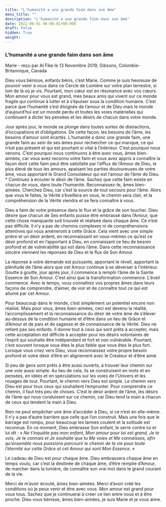 ```yaml
---
title: "L'humanité a une grande faim dans son âme"
menu_title: ""
description: "L'humanité a une grande faim dans son âme"
date: 2022-06-01 06:00:01+00:908
draft: False
hidden: True
weight:
---
```

### L'humanité a une grande faim dans son âme

Marie - reçu par Al Fike le 13 Novembre 2019, Gibsons, Colombie-Britannique, Canada

Dieu vous bénisse, enfants bénis, c’est Marie. Comme je suis heureuse de pouvoir venir à vous dans ce Cercle de Lumière sur votre plan terrestre, si loin de là où je vis. Pourtant, mon cœur est en résonance avec vos cœurs. Mon amour pour vous est grand, mes beaux amis qui vivent sur ce monde fragile qui continue à lutter et à s’épuiser sous la condition humaine. C’est parce que l’humanité s’est éloignée de l’amour et de Dieu mais le monde d’aujourd’hui est un monde perdu et toutes les voies matérielles qui continuent à dicter les pensées et les désirs de chacun dans votre monde.

Jour après jour, le monde se plonge dans toutes sortes de distractions, d’occupations et d’obligations. De cette façon, les besoins de l’âme, les besoins d’amour sont écartés. L’humanité a donc une grande faim, une grande faim au sein de ses âmes pour rechercher ce qui manque, ce qui n’est pas présent et qui est pourtant si vital à l’intérieur. C’est pourquoi nous venons. C’est pourquoi nous continuons à être avec vous, âmes bien-aimées, car vous avez reconnu votre faim et vous avez appris à connaître la façon dont cette faim peut être satisfaite par l’afflux de l’Amour de Dieu, le plus élevé de tous les amours, apaisant les parties douloureuses de votre âme, vous apportant le Grand Consolateur qui est l’amour de l’âme de Dieu.
*
Continuez à écouter le désir de l’âme. Sachez que cette faim existe en chacun de vous, dans toute l’humanité. Reconnaissez-le, âmes bien-aimées. Cherchez Dieu, car c’est la source de tout secours pour l’âme. Alors que vous le faites, la Vérité s’éveillera en vous, le chemin sera clair, et la compréhension de la Vérité viendra et se fera connaître à vous.

Dieu a faim de votre présence dans le flux et la grâce de son toucher. Dieu désire que chacun de Ses enfants puisse être embrassé dans l’Amour, que cette chose manquante soit trouvée et réalisée dans chaque âme. Ce n’est pas difficile. Il n’y a pas de chemins complexes ni de compréhensions attentives qui vous amèneront à cette Grâce. Cela vient avec une simple prière et un désir ardent, en reconnaissant en vous-mêmes ce qu’est ce désir profond et en l’apportant à Dieu, en connaissant ce lieu de besoin profond et de vulnérabilité qui est dans l’âme. Dans cette reconnaissance sincère viennent les réponses de Dieu et le flux de Son Amour.

La réponse à votre demande est puissante, apportant le réveil, apportant la plénitude de l’âme alors que cet Amour continue à se déverser à l’intérieur. Goutte à goutte, jour après jour, il commence à remplir l’âme de la Sainte Essence de Son Amour. C’est ainsi que la transformation commence. L’éveil commence. Avec le temps, vous connaîtrez vos propres âmes dans leurs façons de comprendre, d’aimer, de voir et de connaître tout ce qui est allumé par cet Amour.

Pour beaucoup dans le monde, c’est simplement un potentiel encore non réalisé. Mais pour vous, âmes bien-aimées, ceci est devenu la réalité, l’accomplissement et la reconnaissance du désir de votre âme de s’élever au-dessus de la condition humaine et d’être dans un lieu de Grâce et d’Amour et de paix et de sagesse et de connaissance de la Vérité. Dieu ne retient pas ses enfants. Il donne tout à ceux qui sont prêts à accepter, mais cette acceptation est difficile à accepter pour les désirs volontaires de l’esprit qui souhaite être indépendant et fort et non vulnérable. Pourtant, c’est souvent lorsque vous êtes le plus faible que vous êtes le plus fort. Lorsque vous criez vers Dieu, vous reconnaissez votre propre besoin profond et votre désir d’être en alignement avec le Créateur et d’être aimé.

Si peu de gens sont prêts à être aussi ouverts, à trouver leur chemin sur une voie aussi simple. Au lieu de cela, ils se construisent en mots et en pensées, en idées et en spéculations sur les voies de l’Univers et les rouages de tout. Pourtant, le chemin vers Dieu est simple. Le chemin vers Dieu est pour tous ceux qui souhaitent l’emprunter. Pour comprendre ce chemin, il faut très peu de choses. C’est le désir ardent de l’âme, les désirs de l’âme qui nous conduisent sur ce chemin, car Dieu tend la main à chacun de ceux qui tendent la main à Dieu.

Rien ne peut empêcher une âme d’accéder à Dieu, si ce n’est en elle-même. Il n’y a pas d’autre barrière que celle que l’on construit. Mais une fois que le barrage est rompu, pour beaucoup les larmes coulent et la solitude est reconnue. En ce moment, Dieu embrasse Son enfant, le serre contre lui et lui dit : *« Ne t’inquiète pas mon enfant, Mon amour pour toi est grand, Je te vois, Je te connais et Je souhaite que tu Me voies et Me connaisses, afin qu’ensemble nous puissions parcourir le chemin de la vie pour toute l’éternité sur cette Grâce et cet Amour qui sont Mon Essence. »*

Le cadeau de Dieu est pour chaque âme. Dieu embrassera chaque âme en temps voulu, car c’est la destinée de chaque âme, d’être remplie d’Amour, de marcher dans la lumière, de connaître son vrai moi dans le grand courant de la vie.

Merci de m’avoir écouté, âmes bien-aimées. Merci d’avoir créé les conditions où je peux venir et être avec vous. Mon amour est grand pour vous tous. Sachez que je continuerai à créer ce lien entre nous et à être proche. Dieu vous bénisse, âmes bien-aimées, je suis Marie et je vous aime.



